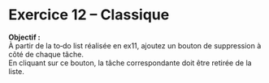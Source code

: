 # Exercice 12 – Classique

**Objectif :**  
À partir de la to‑do list réalisée en ex11, ajoutez un bouton de suppression à côté de chaque tâche.  
En cliquant sur ce bouton, la tâche correspondante doit être retirée de la liste.